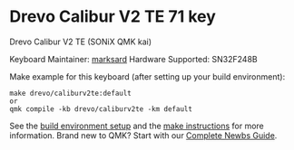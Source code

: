 # Drevo Calibur V2 TE 71 key

Drevo Calibur V2 TE (SONiX QMK kai)

Keyboard Maintainer: [marksard](https://github.com/marksard)
Hardware Supported: SN32F248B

Make example for this keyboard (after setting up your build environment):

    make drevo/caliburv2te:default  
    or  
    qmk compile -kb drevo/caliburv2te -km default  

See the [build environment setup](https://docs.qmk.fm/#/getting_started_build_tools) and the [make instructions](https://docs.qmk.fm/#/getting_started_make_guide) for more information. Brand new to QMK? Start with our [Complete Newbs Guide](https://docs.qmk.fm/#/newbs).
